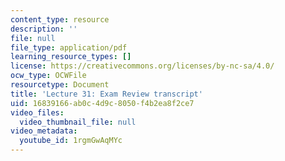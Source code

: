 ```yaml
---
content_type: resource
description: ''
file: null
file_type: application/pdf
learning_resource_types: []
license: https://creativecommons.org/licenses/by-nc-sa/4.0/
ocw_type: OCWFile
resourcetype: Document
title: 'Lecture 31: Exam Review transcript'
uid: 16839166-ab0c-4d9c-8050-f4b2ea8f2ce7
video_files:
  video_thumbnail_file: null
video_metadata:
  youtube_id: 1rgmGwAqMYc
---
```

